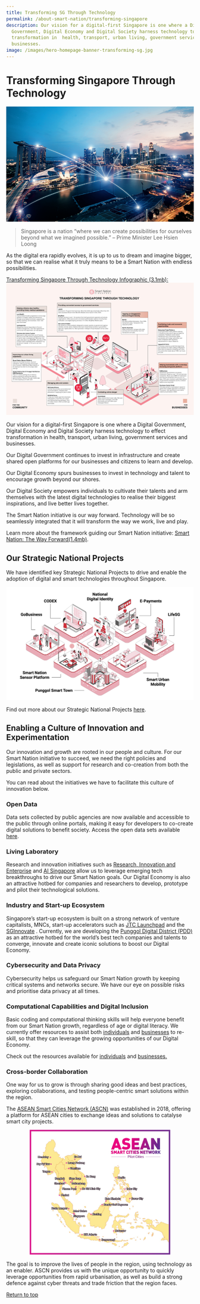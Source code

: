 ```yaml
---
title: Transforming SG Through Technology
permalink: /about-smart-nation/transforming-singapore
description: Our vision for a digital-first Singapore is one where a Digital
  Government, Digital Economy and Digital Society harness technology to effect
  transformation in  health, transport, urban living, government services and
  businesses.
image: /images/hero-homepage-banner-transforming-sg.jpg
---
```


# Transforming Singapore Through Technology

![Alt text for image on Isomer site](/images/abt-smart-nation/Singapore-Tech.jpg)
<br>

> Singapore is a nation “where we can create possibilities for ourselves beyond what we imagined possible.” –  Prime Minister Lee Hsien Loong

As the digital era rapidly evolves, it is up to us to dream and imagine bigger, so that we can realise what it truly means to be a Smart Nation with endless possibilities. 

<div style="width:100%">
 <a href="/files/abt-smart-nation/transforming-sg-through-tech-26feb21.pdf"> Transforming Singapore Through Technology Infographic (3.1mb):<img src="/images/abt-smart-nation/transforming-sg-through-tech-2021-low-res.jpg"></a>
</div>

Our vision for a digital-first Singapore is one where a Digital Government, Digital Economy and Digital Society harness technology to effect transformation in  health, transport, urban living, government services and businesses.

Our Digital Government continues to invest in infrastructure and create shared open platforms for our businesses and citizens to learn and develop. 

Our Digital Economy spurs businesses to invest in technology and talent to encourage growth beyond our shores.

Our Digital Society empowers individuals to cultivate their talents and arm themselves with the latest digital technologies to realise their biggest inspirations, and live better lives together.

The Smart Nation initiative is our way forward. Technology will be so seamlessly integrated that it will transform the way we work, live and play.

Learn more about the framework guiding our Smart Nation initiative: [Smart Nation: The Way Forward(1.4mb)](/files/publications/smart-nation-strategy-nov2018.pdf).



## Our Strategic National Projects

We have identified key Strategic National Projects to drive and enable the adoption of digital and smart technologies throughout Singapore. 

![Alt text for image on Isomer site](/images/abt-smart-nation/Strategic_National_Projects.jpg)

Find out more about our Strategic National Projects [here](/initiatives/strategic-national-projects).



## Enabling a Culture of Innovation and Experimentation

Our innovation and growth are rooted in our people and culture. For our Smart Nation initiative to succeed, we need the right policies and legislations, as well as support for research and co-creation from both the public and private sectors. 

You can read about the initiatives we have to facilitate this culture of innovation below.

### Open Data

Data sets collected by public agencies are now available and accessible to the public through online portals, making it easy for developers to co-create digital solutions to benefit society. Access the open data sets available [here](/resources/open-data).

### Living Laboratory

Research and innovation initiatives such as <a href="https://www.nrf.gov.sg/about-nrf/rie-ecosystem" target="_blank">Research, Innovation and Enterprise</a> and <a href="https://www.aisingapore.org/" target="_blank">AI Singapore</a> allow us to leverage emerging tech breakthroughs to drive our Smart Nation goals. Our Digital Economy is also an attractive hotbed for companies and researchers to develop, prototype and pilot their technological solutions.

### Industry and Start-up Ecosystem

Singapore’s start-up ecosystem is built on a strong network of venture capitalists, MNCs, start-up accelerators such as <a href="https://www.jtc.gov.sg/industrial-land-and-space/Pages/jtc-launchpad.aspx" target="_blank">JTC Launchpad</a> and the <a href="https://www.sginnovate.com/" target="_blank">SGInnovate</a> . Currently, we are developing the [Punggol Digital District (PDD)](/initiatives/strategic-national-projects/punggolst) as an attractive hotbed for the world’s best tech companies and talents to converge, innovate and create iconic solutions to boost our Digital Economy.

### Cybersecurity and Data Privacy

Cybersecurity helps us safeguard our Smart Nation growth by keeping critical systems and networks secure. We have our eye on possible risks and prioritise data privacy at all times.

### Computational Capabilities and Digital Inclusion

Basic coding and computational thinking skills will help everyone benefit from our Smart Nation growth, regardless of age or digital literacy. We currently offer resources to assist both [individuals](/community/opportunities) and [businesses](/resources/business) to re-skill, so that they can leverage the growing opportunities of our Digital Economy.

Check out the resources available for [individuals](/community/opportunities) and [businesses.](/resources/business)

### Cross-border Collaboration


One way for us to grow is through sharing good ideas and best practices, exploring collaborations, and testing people-centric smart solutions within the region.

The <a href="https://asean.org/asean/asean-smart-cities-network/" target="_blank">ASEAN Smart Cities Network (ASCN)</a> was established in 2018, offering a platform for ASEAN cities to exchange ideas and solutions to catalyse smart city projects.

<div style="width:100%;display:flex;justify-content:center;"><div style="width:75%;height:75%;"><img src="/images/abt-smart-nation/ASEAN-Smart-Cities-Network.jpg"></div></div>

The goal is to improve the lives of people in the region, using technology as an enabler. ASCN provides us with the unique opportunity to quickly leverage opportunities from rapid urbanisation, as well as build a strong defence against cyber threats and trade friction that the region faces.

[Return to top](#transforming-singapore-through-technology)